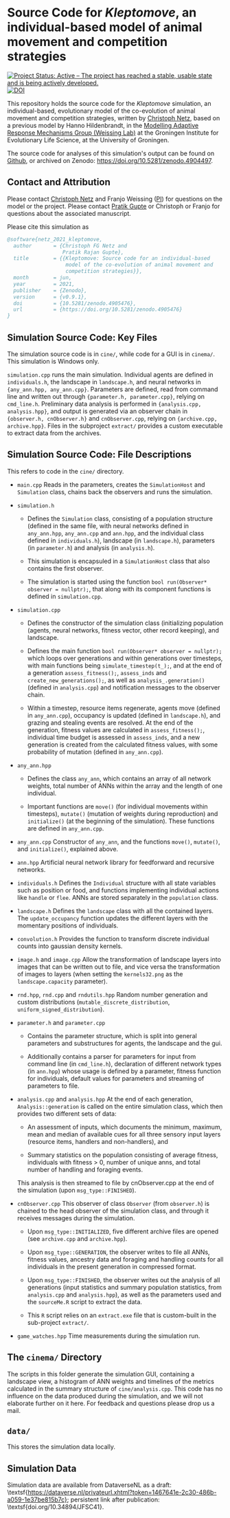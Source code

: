 # Source Code for _Kleptomove_, an individual-based model of animal movement and competition strategies

[![Project Status: Active – The project has reached a stable, usable state and is being actively developed.](https://www.repostatus.org/badges/latest/active.svg)](https://www.repostatus.org/#active)
[![DOI](https://zenodo.org/badge/DOI/10.5281/zenodo.4905475.svg)](https://doi.org/10.5281/zenodo.4905475)

This repository holds the source code for the _Kleptomove_ simulation, an individual-based, evolutionary model of the co-evolution of animal movement and competition strategies, written by [Christoph Netz](https://www.rug.nl/staff/c.f.g.netz/), based on a previous model by Hanno Hildenbrandt, in the [Modelling Adaptive Response Mechanisms Group (Weissing Lab)](https://www.marmgroup.eu/) at the Groningen Institute for Evolutionary Life Science, at the University of Groningen.

The source code for analyses of this simulation's output can be found on [Github](https://github.com/pratikunterwegs/kleptomove-ms), or archived on Zenodo: https://doi.org/10.5281/zenodo.4904497.

## Contact and Attribution

Please contact [Christoph Netz](c.f.g.netz@rug.nl) and Franjo Weissing ([PI](f.j.weissing@rug.nl)) for questions on the model or the project.
Please contact [Pratik Gupte](p.r.gupte@rug.nl) or Christoph or Franjo for questions about the associated manuscript.

Please cite this simulation as

```bibtex
@software{netz_2021_kleptomove,
  author       = {Christoph FG Netz and
                  Pratik Rajan Gupte},
  title        = {{Kleptomove: Source code for an individual-based 
                   model of the co-evolution of animal movement and
                   competition strategies}},
  month        = jun,
  year         = 2021,
  publisher    = {Zenodo},
  version      = {v0.9.1},
  doi          = {10.5281/zenodo.4905476},
  url          = {https://doi.org/10.5281/zenodo.4905476}
}
```

## Simulation Source Code: Key Files

The simulation source code is in `cine/`, while code for a GUI is in `cinema/`. This simulation is Windows only.

`simulation.cpp` runs the main simulation. Individual agents are defined in `individuals.h`, the landscape in `landscape.h`, and neural networks in `{any_ann.hpp, any_ann.cpp}`. Parameters are defined, read from command line and 
written out through `{parameter.h, parameter.cpp}`, relying on `cmd_line.h`. Preliminary data analysis is performed in `{analysis.cpp, analysis.hpp}`, and output is generated via an observer chain in `{observer.h, cnObserver.h}` and `cnObserver.cpp`, relying on `{archive.cpp, archive.hpp}`.
Files in the subproject `extract/` provides a custom executable to extract data from the archives. 

## Simulation Source Code: File Descriptions

This refers to code in the `cine/` directory.

- `main.cpp` Reads in the parameters, creates the `SimulationHost` and `Simulation` class, chains back the observers and runs the simulation.

- `simulation.h` 
    
    - Defines the `Simulation` class, consisting of a population structure (defined in the same file, with neural networks defined in `any_ann.hpp`, `any_ann.cpp` and `ann.hpp`, and the individual class defined in `individuals.h`), landscape (in `landscape.h`), parameters (in `parameter.h`) and analysis (in `analysis.h`). 
    
    - This simulation is encapsuled in a `SimulationHost` class that also contains the first observer.

    - The simulation is started using the function `bool run(Observer* observer = nullptr);`, that along with its component functions is defined in `simulation.cpp`.

- `simulation.cpp` 

    - Defines the constructor of the simulation class (initializing population (agents, neural networks, fitness vector, other record keeping), and landscape. 
    
    - Defines the main function `bool run(Observer* observer = nullptr);` which loops over generations and within generations over timesteps, with main functions being `simulate_timestep(t_);`, and at the end of a generation `assess_fitness();`, `assess_inds` and `create_new_generations();`, as well as `analysis_.generation()` (defined in `analysis.cpp`) and notification messages to the observer chain.

    - Within a timestep, resource items regenerate, agents move (defined in `any_ann.cpp`), occupancy is updated (defined in `landscape.h`), and grazing and stealing events are resolved. At the end of the generation, fitness values are calculated in `assess_fitness();`, individual time budget is assessed in `assess_inds`, and a new generation is created from the calculated fitness values, with some probability of mutation (defined in `any_ann.cpp`).

- `any_ann.hpp` 
    
    - Defines the class `any_ann`, which contains an array of all network weights, total number of ANNs within the array and the length of one individual.

    - Important functions are `move()` (for individual movements within timesteps), `mutate()` (mutation of weights during reproduction) and `initialize()` (at the beginning of the simulation). These functions are defined in `any_ann.cpp`.

- `any_ann.cpp` Constructor of `any_ann`, and the functions `move()`, `mutate()`, and `initialize()`, explained above.

- `ann.hpp` Artificial neural network library for feedforward and recursive networks.

- `individuals.h` Defines the `Individual` structure with all state variables such as position or food, and functions implementing individual actions like `handle` or `flee`. ANNs are stored separately in the `population` class.

- `landscape.h` Defines the `landscape` class with all the contained layers. The `update_occupancy` function updates the different layers with the momentary positions of individuals. 

- `convolution.h` Provides the function to transform discrete individual counts into gaussian density kernels.

- `image.h` and `image.cpp` Allow the transformation of landscape layers into images that can be written out to file, and vice versa the transformation of images to layers (when setting the `kernels32.png` as the `landscape.capacity` parameter).

- `rnd.hpp`, `rnd.cpp` and `rndutils.hpp` Random number generation and custom distributions (`mutable_discrete_distribution`, `uniform_signed_distribution`).

- `parameter.h` and `parameter.cpp` 

    - Contains the parameter structure, which is split into general parameters and substructures for agents, the landscape and the gui. 
    
    - Additionally contains a parser for parameters for input from command line (in `cmd_line.h`), declaration of different network types (in `ann.hpp`) whose usage is defined by a parameter, fitness function for individuals, default values for parameters and streaming of parameters to file.

- `analysis.cpp` and `analysis.hpp` At the end of each generation, `Analysis::generation` is called on the entire simulation class, which then provides two different sets of data: 
    
    - An assessment of inputs, which documents the minimum, maximum, mean and median of available cues for all three sensory input layers (resource items, handlers and non-handlers), and 
    
    - Summary statistics on the population consisting of average fitness, individuals with fitness > 0, number of unique anns, and total number of handling and foraging events.

    This analysis is then streamed to file by cnObserver.cpp at the end of the simulation (upon `msg_type::FINISHED`).

- `cnObserver.cpp` This observer of class `Observer` (from `observer.h`) is chained to the head observer of the simulation class, and through it receives messages during the simulation. 

    - Upon `msg_type::INITIALIZED`, five different archive files are opened (see `archive.cpp` and `archive.hpp`).

    - Upon `msg_type::GENERATION`, the observer writes to file all ANNs, fitness values, ancestry data and foraging and handling counts for all individuals in the present generation in compressed format.

    - Upon `msg_type::FINISHED`, the observer writes out the analysis of all generations (input statistics and summary population statistics, from `analysis.cpp` and `analysis.hpp`), as well as the parameters used and the `sourceMe.R` script to extract the data.

    - This `R` script relies on an `extract.exe` file that is custom-built in the sub-project `extract/`.

- `game_watches.hpp` Time measurements during the simulation run.

## The `cinema/` Directory

The scripts in this folder generate the simulation GUI, containing a landscape view, a histogram of ANN weights and timelines of the metrics calculated in the summary structure of `cine/analysis.cpp`.
This code has no influence on the data produced during the simulation, and we will not elaborate further on it here. For feedback and questions please drop us a mail. 

## `data/`

This stores the simulation data locally.

## Simulation Data

Simulation data are available from DataverseNL as a draft: \textsf{https://dataverse.nl/privateurl.xhtml?token=1467641e-2c30-486b-a059-1e37be815b7c}; persistent link after publication: \textsf{doi.org/10.34894/JFSC41}.
